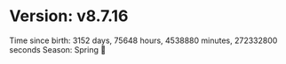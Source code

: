 # Version: v8.7.16
Time since birth: 3152 days, 75648 hours, 4538880 minutes, 272332800 seconds
Season: Spring 🌸
